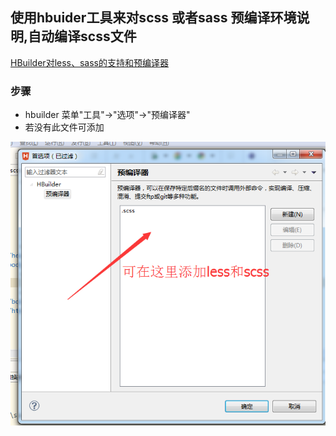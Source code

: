## 使用hbuider工具来对scss 或者sass 预编译环境说明,自动编译scss文件
[HBuilder对less、sass的支持和预编译器](http://ask.dcloud.net.cn/article/99)

### 步骤
* hbuilder 菜单"工具"->"选项"->"预编译器"
* 若没有此文件可添加

![添加文件说明](https://github.com/heyushuo/HBuilder/blob/master/aa.png)
